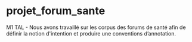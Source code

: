 # projet_forum_sante
M1 TAL - Nous avons travaillé sur les corpus des forums de santé afin de définir la notion d'intention et produire une conventions d’annotation.
